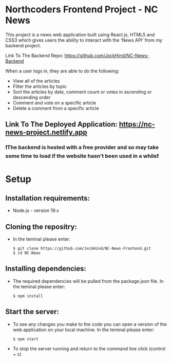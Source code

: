# Northcoders Frontend Project - NC News

This project is a news web application built using React.js, HTML5 and CSS3 which gives users the ability to interact with the ‘News API’ from my backend project.

Link To The Backend Repo: https://github.com/JxckHind/NC-News-Backend

When a user logs in, they are able to do the following:

- View all of the articles
- Filter the articles by topic
- Sort the articles by date, comment count or votes in ascending or descending order
- Comment and vote on a specific article
- Delete a comment from a specific article

## Link To The Deployed Application: https://nc-news-project.netlify.app

### ❗️The backend is hosted with a free provider and so may take some time to load if the website hasn't been used in a while❗️

# Setup

## Installation requirements:

- Node.js - version 19.x

## Cloning the repositry:

- In the teminal please enter:

  ```
  $ git clone https://github.com/JxckHind/NC-News-Frontend.git
  $ cd NC-News
  ```

## Installing dependencies:

- The required dependencies will be pulled from the package.json file. In the teminal please enter:

  ```
  $ npm install
  ```

## Start the server:

- To see any changes you make to the code you can open a version of the web application on your local machine. In the teminal please enter:

  ```
  $ npm start
  ```

- To stop the server running and return to the command line click (control + c)
